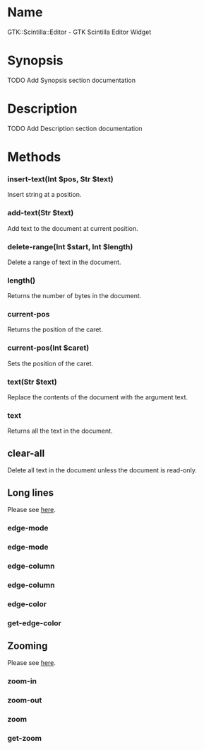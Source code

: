 Name
====

GTK::Scintilla::Editor - GTK Scintilla Editor Widget

Synopsis
========

TODO Add Synopsis section documentation

Description
===========

TODO Add Description section documentation

Methods
=======

### insert-text(Int $pos, Str $text)

Insert string at a position.

### add-text(Str $text)

Add text to the document at current position.

### delete-range(Int $start, Int $length)

Delete a range of text in the document.

### length()

Returns the number of bytes in the document.

### current-pos

Returns the position of the caret.

### current-pos(Int $caret)

Sets the position of the caret.

### text(Str $text)

Replace the contents of the document with the argument text.

### text

Returns all the text in the document.

clear-all
---------

Delete all text in the document unless the document is read-only.

Long lines
----------

Please see [here](http://www.scintilla.org/ScintillaDoc.html#LongLines).

### edge-mode

### edge-mode

### edge-column

### edge-column

### edge-color

### get-edge-color

Zooming
-------

Please see [here](http://www.scintilla.org/ScintillaDoc.html#Zooming).

### zoom-in

### zoom-out

### zoom

### get-zoom
